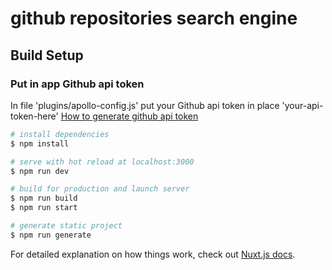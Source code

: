 # github repositories search engine

## Build Setup

### Put in app Github api token
In file 'plugins/apollo-config.js' put your Github api token in place 'your-api-token-here'
[How to generate github api token](https://docs.github.com/en/free-pro-team@latest/github/authenticating-to-github/creating-a-personal-access-token)

```bash
# install dependencies
$ npm install

# serve with hot reload at localhost:3000
$ npm run dev

# build for production and launch server
$ npm run build
$ npm run start

# generate static project
$ npm run generate
```

For detailed explanation on how things work, check out [Nuxt.js docs](https://nuxtjs.org).
